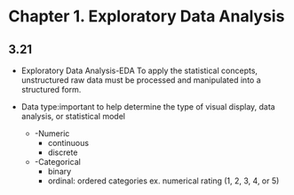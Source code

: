 Chapter 1. Exploratory Data Analysis
===
3.21
---
* Exploratory Data Analysis-EDA
  To apply the statistical concepts, unstructured raw data must be processed and manipulated into a structured form.

* Data type:important to help determine the type of visual display, data analysis, or statistical model
    * -Numeric
        * continuous
        * discrete
    * -Categorical
        * binary
        * ordinal: ordered categories
            ex. numerical rating (1, 2, 3, 4, or 5)
    
